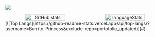 [![](https://raw.githubusercontent.com/Burrito-Princess/readme-stats/master/generated/overview.svg#gh-dark-mode-only)](#)
<div align="center" style="display: flex; justify-content: center;">
  <img src="https://github-readme-stats.vercel.app/api?username=Burrito-Princess&show_icons=true&theme=radical" alt="GitHub stats" style="width: 50%; height: auto;" />
  <img src="https://github-readme-stats-git-masterrstaa-rickstaa.vercel.app/api/top-langs/?username=Burrito-Princess&layout=compact" alt="languageStats" style="width: 50%; height: auto;" />
</div>
[![Top Langs](https://github-readme-stats.vercel.app/api/top-langs/?username=Burrito-Princess&exclude-repo=portofolio_updated)](#)
